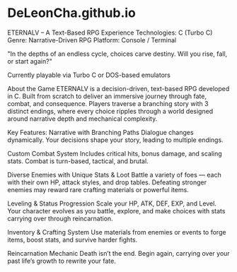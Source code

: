 # DeLeonCha.github.io
ETERNALV – A Text-Based RPG Experience
Technologies: C (Turbo C)
Genre: Narrative-Driven RPG
Platform: Console / Terminal

"In the depths of an endless cycle, choices carve destiny. Will you rise, fall, or start again?"

Currently playable via Turbo C or DOS-based emulators

About the Game
ETERNALV is a decision-driven, text-based RPG developed in C. Built from scratch to deliver an immersive journey through fate, combat, and consequence. Players traverse a branching story with 3 distinct endings, where every choice ripples through a world designed around narrative depth and mechanical complexity.

Key Features:
Narrative with Branching Paths
Dialogue changes dynamically. Your decisions shape your story, leading to multiple endings.

Custom Combat System
Includes critical hits, bonus damage, and scaling stats. Combat is turn-based, tactical, and brutal.

Diverse Enemies with Unique Stats & Loot
Battle a variety of foes — each with their own HP, attack styles, and drop tables. Defeating stronger enemies may reward rare crafting materials or powerful items.

Leveling & Status Progression
Scale your HP, ATK, DEF, EXP, and Level. Your character evolves as you battle, explore, and make choices with stats carrying over through reincarnation.

Inventory & Crafting System
Use materials from enemies or events to forge items, boost stats, and survive harder fights.

Reincarnation Mechanic
Death isn’t the end. Begin again, carrying over your past life’s growth to rewrite your fate.
